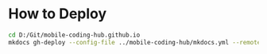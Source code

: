 # How to Deploy

```bash
cd D:/Git/mobile-coding-hub.github.io
mkdocs gh-deploy --config-file ../mobile-coding-hub/mkdocs.yml --remote-branch master
```